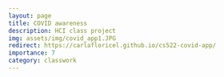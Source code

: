 ```yaml
---
layout: page
title: COVID awareness
description: HCI class project
img: assets/img/covid_app1.JPG
redirect: https://carlafloricel.github.io/cs522-covid-app/
importance: 7
category: classwork
---
```


